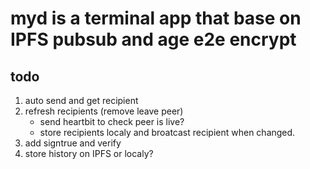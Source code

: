 # myd is a terminal app that base on IPFS pubsub and age e2e encrypt

## todo

1. auto send and get recipient
2. refresh recipients (remove leave peer)
   - send heartbit to check peer is live?
   - store recipients localy and broatcast recipient when changed.
3. add signtrue and verify
4. store history on IPFS or localy?
